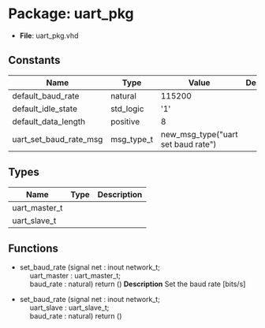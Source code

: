 # Package: uart_pkg

- **File**: uart_pkg.vhd
## Constants

| Name                   | Type       | Value                               | Description |
| ---------------------- | ---------- | ----------------------------------- | ----------- |
| default_baud_rate      | natural    |  115200                             |             |
| default_idle_state     | std_logic  |  '1'                                |             |
| default_data_length    | positive   |  8                                  |             |
| uart_set_baud_rate_msg | msg_type_t |  new_msg_type("uart set baud rate") |             |
## Types

| Name          | Type | Description |
| ------------- | ---- | ----------- |
| uart_master_t |      |             |
| uart_slave_t  |      |             |
## Functions
- set_baud_rate <font id="function_arguments">(signal net : inout network_t;<br><span style="padding-left:20px"> uart_master : uart_master_t;<br><span style="padding-left:20px"> baud_rate : natural) </font> <font id="function_return">return ()</font>
**Description**
 Set the baud rate [bits/s]

- set_baud_rate <font id="function_arguments">(signal net : inout network_t;<br><span style="padding-left:20px"> uart_slave : uart_slave_t;<br><span style="padding-left:20px"> baud_rate : natural) </font> <font id="function_return">return ()</font>
